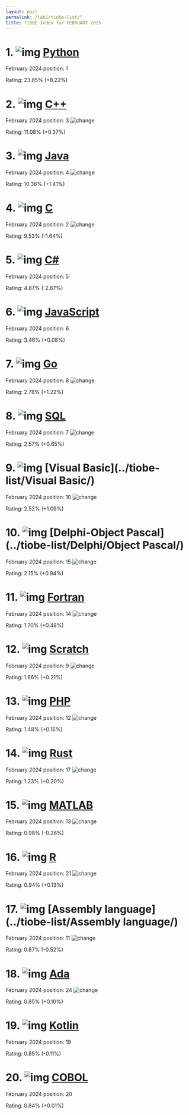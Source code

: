 ```yaml
---
layout: post
permalink: /lab1/tiobe-list/"
title: TIOBE Index for FEBRUARY 2025
---
```

# 1. ![img](https://www.tiobe.com/wp-content/themes/tiobe/tiobe-index/images/Python.png) [Python](../tiobe-list/Python/)
February 2024 position: 1

Rating: 23.85% (+8.22%)

# 2. ![img](https://www.tiobe.com/wp-content/themes/tiobe/tiobe-index/images/C__.png) [C++](../tiobe-list/C++/)
February 2024 position: 3
![change](https://www.tiobe.com/wp-content/themes/tiobe/tpci/images/up.png)

Rating: 11.08% (+0.37%)

# 3. ![img](https://www.tiobe.com/wp-content/themes/tiobe/tiobe-index/images/Java.png) [Java](../tiobe-list/Java/)
February 2024 position: 4
![change](https://www.tiobe.com/wp-content/themes/tiobe/tpci/images/up.png)

Rating: 10.36% (+1.41%)

# 4. ![img](https://www.tiobe.com/wp-content/themes/tiobe/tiobe-index/images/C.png) [C](../tiobe-list/C/)
February 2024 position: 2
![change](https://www.tiobe.com/wp-content/themes/tiobe/tpci/images/down.png)

Rating: 9.53% (-1.64%)

# 5. ![img](https://www.tiobe.com/wp-content/themes/tiobe/tiobe-index/images/C_.png) [C#](../tiobe-list/C#/)
February 2024 position: 5

Rating: 4.87% (-2.67%)

# 6. ![img](https://www.tiobe.com/wp-content/themes/tiobe/tiobe-index/images/JavaScript.png) [JavaScript](../tiobe-list/JavaScript/)
February 2024 position: 6

Rating: 3.46% (+0.08%)

# 7. ![img](https://www.tiobe.com/wp-content/themes/tiobe/tiobe-index/images/Go.png) [Go](../tiobe-list/Go/)
February 2024 position: 8
![change](https://www.tiobe.com/wp-content/themes/tiobe/tpci/images/up.png)

Rating: 2.78% (+1.22%)

# 8. ![img](https://www.tiobe.com/wp-content/themes/tiobe/tiobe-index/images/SQL.png) [SQL](../tiobe-list/SQL/)
February 2024 position: 7
![change](https://www.tiobe.com/wp-content/themes/tiobe/tpci/images/down.png)

Rating: 2.57% (+0.65%)

# 9. ![img](https://www.tiobe.com/wp-content/themes/tiobe/tiobe-index/images/Visual_Basic.png) [Visual Basic](../tiobe-list/Visual Basic/)
February 2024 position: 10
![change](https://www.tiobe.com/wp-content/themes/tiobe/tpci/images/up.png)

Rating: 2.52% (+1.09%)

# 10. ![img](https://www.tiobe.com/wp-content/themes/tiobe/tiobe-index/images/Delphi_Object_Pascal.png) [Delphi-Object Pascal](../tiobe-list/Delphi/Object Pascal/)
February 2024 position: 15
![change](https://www.tiobe.com/wp-content/themes/tiobe/tpci/images/upup.png)

Rating: 2.15% (+0.94%)

# 11. ![img](https://www.tiobe.com/wp-content/themes/tiobe/tiobe-index/images/Fortran.png) [Fortran](../tiobe-list/Fortran/)
February 2024 position: 14
![change](https://www.tiobe.com/wp-content/themes/tiobe/tpci/images/up.png)

Rating: 1.70% (+0.48%)

# 12. ![img](https://www.tiobe.com/wp-content/themes/tiobe/tiobe-index/images/Scratch.png) [Scratch](../tiobe-list/Scratch/)
February 2024 position: 9
![change](https://www.tiobe.com/wp-content/themes/tiobe/tpci/images/down.png)

Rating: 1.66% (+0.21%)

# 13. ![img](https://www.tiobe.com/wp-content/themes/tiobe/tiobe-index/images/PHP.png) [PHP](../tiobe-list/PHP/)
February 2024 position: 12
![change](https://www.tiobe.com/wp-content/themes/tiobe/tpci/images/down.png)

Rating: 1.48% (+0.16%)

# 14. ![img](https://www.tiobe.com/wp-content/themes/tiobe/tiobe-index/images/Rust.png) [Rust](../tiobe-list/Rust/)
February 2024 position: 17
![change](https://www.tiobe.com/wp-content/themes/tiobe/tpci/images/up.png)

Rating: 1.23% (+0.20%)

# 15. ![img](https://www.tiobe.com/wp-content/themes/tiobe/tiobe-index/images/MATLAB.png) [MATLAB](../tiobe-list/MATLAB/)
February 2024 position: 13
![change](https://www.tiobe.com/wp-content/themes/tiobe/tpci/images/down.png)

Rating: 0.98% (-0.26%)

# 16. ![img](https://www.tiobe.com/wp-content/themes/tiobe/tiobe-index/images/R.png) [R](../tiobe-list/R/)
February 2024 position: 21
![change](https://www.tiobe.com/wp-content/themes/tiobe/tpci/images/upup.png)

Rating: 0.94% (+0.13%)

# 17. ![img](https://www.tiobe.com/wp-content/themes/tiobe/tiobe-index/images/Assembly_language.png) [Assembly language](../tiobe-list/Assembly language/)
February 2024 position: 11
![change](https://www.tiobe.com/wp-content/themes/tiobe/tpci/images/downdown.png)

Rating: 0.87% (-0.52%)

# 18. ![img](https://www.tiobe.com/wp-content/themes/tiobe/tiobe-index/images/Ada.png) [Ada](../tiobe-list/Ada/)
February 2024 position: 24
![change](https://www.tiobe.com/wp-content/themes/tiobe/tpci/images/upup.png)

Rating: 0.85% (+0.10%)

# 19. ![img](https://www.tiobe.com/wp-content/themes/tiobe/tiobe-index/images/Kotlin.png) [Kotlin](../tiobe-list/Kotlin/)
February 2024 position: 19

Rating: 0.85% (-0.11%)

# 20. ![img](https://www.tiobe.com/wp-content/themes/tiobe/tiobe-index/images/COBOL.png) [COBOL](../tiobe-list/COBOL/)
February 2024 position: 20

Rating: 0.84% (+0.01%)

